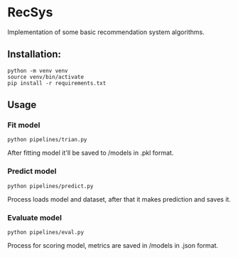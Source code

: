 # RecSys
Implementation of some basic recommendation system algorithms.

## Installation:
~~~
python -m venv venv
source venv/bin/activate
pip install -r requirements.txt
~~~

## Usage

### Fit model

~~~
python pipelines/trian.py
~~~
After fitting model it'll be saved to /models in .pkl format.

### Predict model

~~~
python pipelines/predict.py
~~~
Process loads model and dataset, after that it makes prediction and saves it.

### Evaluate model

~~~
python pipelines/eval.py
~~~
Process for scoring model, metrics are saved in /models in .json format.